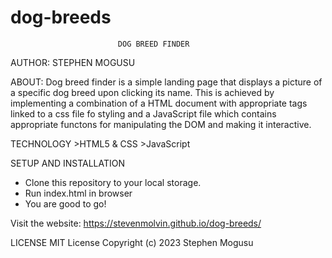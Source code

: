 # dog-breeds
                            DOG BREED FINDER

AUTHOR: STEPHEN MOGUSU

ABOUT:
    Dog breed finder is a simple landing page that displays a picture of 
a specific dog breed upon clicking its name. This is achieved by implementing a 
combination of a HTML document with appropriate tags linked to a css file fo styling
and a JavaScript file which contains appropriate functons for manipulating the DOM
and making it interactive.

TECHNOLOGY
    >HTML5 & CSS
    >JavaScript

SETUP AND INSTALLATION
- Clone this repository to your local storage.
- Run index.html in browser
- You are good to go!

Visit the website: https://stevenmolvin.github.io/dog-breeds/

LICENSE
MIT License Copyright (c) 2023 Stephen Mogusu


